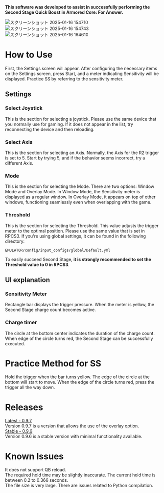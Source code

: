 **This software was developed to assist in successfully performing the Second Stage Quick Boost in Armored Core: For Answer.**

![スクリーンショット 2025-01-16 154710](https://github.com/user-attachments/assets/c5643236-af1e-4ac2-b622-3d918529f255)
![スクリーンショット 2025-01-16 154743](https://github.com/user-attachments/assets/31277fbc-10e8-4b71-a123-9335da337144)
![スクリーンショット 2025-01-16 164610](https://github.com/user-attachments/assets/a5df1b12-5ec0-48c8-a86f-c1c4d84311e1)

# How to Use
First, the Settings screen will appear. After configuring the necessary items on the Settings screen, press Start, and a meter indicating Sensitivity will be displayed. Practice SS by referring to the sensitivity meter.

## Settings
### Select Joystick
This is the section for selecting a joystick. Please use the same device that you normally use for gaming. If it does not appear in the list, try reconnecting the device and then reloading.
### Select Axis
This is the section for selecting an Axis. Normally, the Axis for the R2 trigger is set to 5. Start by trying 5, and if the behavior seems incorrect, try a different Axis.
### Mode
This is the section for selecting the Mode. There are two options: Window Mode and Overlay Mode. In Window Mode, the Sensitivity meter is displayed as a regular window. In Overlay Mode, it appears on top of other windows, functioning seamlessly even when overlapping with the game.
### Threshold
This is the section for selecting the Threshold. This value adjusts the trigger meter to the optimal position. Please use the same value that is set in RPCS3. If you're using global settings, it can be found in the following directory: 
```
EMULATOR/config/input_configs/global/Default.yml 
```
To easily succeed Second Stage, **it is strongly recommended to set the Threshold value to 0 in RPCS3**.
## UI explanation
### Sensitivity Meter
Rectangle bar displays the trigger pressure. When the meter is yellow, the Second Stage charge count becomes active.
### Charge timer
The circle at the bottom center indicates the duration of the charge count. When edge of the circle turns red, the Second Stage can be successfully executed.
# Practice Method for SS
Hold the trigger when the bar turns yellow. The edge of the circle at the bottom will start to move. When the edge of the circle turns red, press the trigger all the way down.
# Releases
[Latest - 0.9.7](https://github.com/BEZEL-fA/Visible2ndStage/releases/tag/0.9.7)\
Version 0.9.7 is a version that allows the use of the overlay option.\
[Stable - 0.9.6](https://github.com/BEZEL-fA/Visible2ndStage/releases/tag/0.9.6)\
Version 0.9.6 is a stable version with minimal functionality available.
# Known Issues

It does not support QB reload.\
The required hold time may be slightly inaccurate. The current hold time is between 0.2 to 0.366 seconds.\
The file size is very large. There are issues related to Python compilation.
